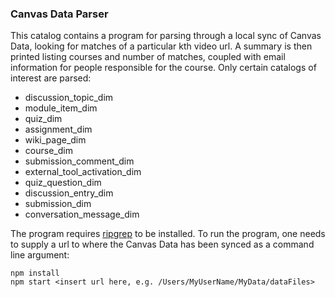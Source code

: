 ### Canvas Data Parser
This catalog contains a program for parsing through a local sync of Canvas Data, looking for matches of a particular kth video url. A summary is then printed listing courses and number of matches, coupled with email information for people responsible for the course. Only certain catalogs of interest are parsed:
- discussion_topic_dim
- module_item_dim
- quiz_dim
- assignment_dim
- wiki_page_dim
- course_dim
- submission_comment_dim
- external_tool_activation_dim
- quiz_question_dim
- discussion_entry_dim
- submission_dim
- conversation_message_dim

The program requires [ripgrep](https://github.com/BurntSushi/ripgrep) to be installed. To run the program, one needs to supply a url to where the Canvas Data has been synced as a command line argument:
```
npm install
npm start <insert url here, e.g. /Users/MyUserName/MyData/dataFiles>
```